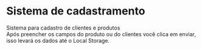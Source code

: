 <h1>Sistema de cadastramento</h1> 
<p>
Sistema para cadastro de clientes e produtos<br>
Após preencher os campos do produto ou do clientes você clica em enviar, isso levará os dados até o Local Storage.
</p>

